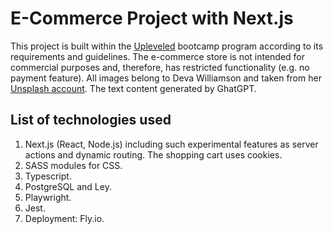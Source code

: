 # E-Commerce Project with Next.js

This project is built within the [Upleveled](https://upleveled.io/) bootcamp program according to its requirements and guidelines. The e-commerce store is not intended for commercial purposes and, therefore, has restricted functionality (e.g. no payment feature). All images belong to Deva Williamson and taken from her [Unsplash account](https://unsplash.com/@biglaughkitchen). The text content generated by GhatGPT.

## List of technologies used
1. Next.js (React, Node.js) including such experimental features as server actions and dynamic routing. The shopping cart uses cookies.
3. SASS modules for CSS.
4. Typescript.
5. PostgreSQL and Ley.
6. Playwright.
7. Jest.
8. Deployment: Fly.io.


